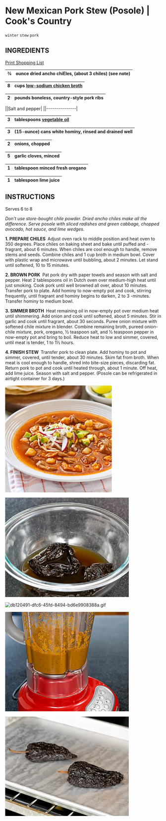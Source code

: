 # New Mexican Pork Stew (Posole) | Cook's Country

`winter` `stew` `pork`

## INGREDIENTS

[Print Shopping List](https://www.cookscountry.com/recipes/%23)

|¾|ounce dried ancho chiEles, \(about 3 chiles\) \(see note\)|
|-|----------------------------------------------------------|

|8|cups [low\-sodium chicken broth](https://www.cookscountry.com/taste_tests/202-chicken-broth)|
|-|--------------------------------------------------------------------------------------------|

|2|pounds boneless, country\-style pork ribs|
|-|-----------------------------------------|

||Salt and pepper|
||---------------|

|3|tablespoons [vegetable oil](https://www.cookscountry.com/taste_tests/489-all-purpose-vegetable-oils)|
|-|----------------------------------------------------------------------------------------------------|

|3|\(15\-ounce\) cans white hominy, rinsed and drained well|
|-|--------------------------------------------------------|

|2|onions, chopped|
|-|---------------|

|5|garlic cloves, minced|
|-|---------------------|

|1|tablespoon minced fresh oregano|
|-|-------------------------------|

|1|tablespoon lime juice|
|-|---------------------|

## INSTRUCTIONS

Serves 6 to 8

_Don't use store\-bought chile powder. Dried ancho chiles make all the difference. Serve posole with sliced radishes and green cabbage, chopped avocado, hot sauce, and lime wedges._

**1. PREPARE CHILES** Adjust oven rack to middle position and heat oven to 350 degrees. Place chiles on baking sheet and bake until puffed and \-fragrant, about 6 minutes. When chiles are cool enough to handle, remove stems and seeds. Combine chiles and 1 cup broth in medium bowl. Cover with plastic wrap and microwave until bubbling, about 2 minutes. Let stand until softened, 10 to 15 minutes.

**2. BROWN PORK** Pat pork dry with paper towels and season with salt and pepper. Heat 2 tablespoons oil in Dutch oven over medium\-high heat until just smoking. Cook pork until well browned all over, about 10 minutes. Transfer pork to plate. Add hominy to now\-empty pot and cook, stirring frequently, until fragrant and hominy begins to darken, 2 to 3 \-minutes. Transfer hominy to medium bowl. 

**3. SIMMER BROTH** Heat remaining oil in now\-empty pot over medium heat until shimmering. Add onion and cook until softened, about 5 minutes. Stir in garlic and cook until fragrant, about 30 seconds. Puree onion mixture with softened chile mixture in blender. Combine remaining broth, pureed onion\-chile mixture, pork, oregano, ½ teaspoon salt, and ½ teaspoon pepper in now\-empty pot and bring to boil. Reduce heat to low and simmer, covered, until meat is tender, 1 to 1½ hours.

**4. FINISH STEW** Transfer pork to clean plate. Add hominy to pot and simmer, covered, until tender, about 30 minutes. Skim fat from broth. When meat is cool enough to handle, shred into bite\-size pieces, discarding fat. Return pork to pot and cook until heated through, about 1 minute. Off heat, add lime juice. Season with salt and pepper. \(Posole can be refrigerated in airtight container for 3 days.\)

![e4f621ba-f7de-425f-a2ca-c69a0055999b.jpg](image/e4f621ba-f7de-425f-a2ca-c69a0055999b.jpg)

![963b46ff-6e36-4c3a-ac8a-6b91c8790e9a.jpg](image/963b46ff-6e36-4c3a-ac8a-6b91c8790e9a.jpg)

![db120491-dfc6-45fd-8494-bd6e9908388a.gif](image/db120491-dfc6-45fd-8494-bd6e9908388a.gif)

![5c7cdeb5-1d9c-497b-91f4-ee2d94e85aba.jpg](image/5c7cdeb5-1d9c-497b-91f4-ee2d94e85aba.jpg)

![085c225c-d583-4b79-a82b-17f32859a77c.jpg](image/085c225c-d583-4b79-a82b-17f32859a77c.jpg)
